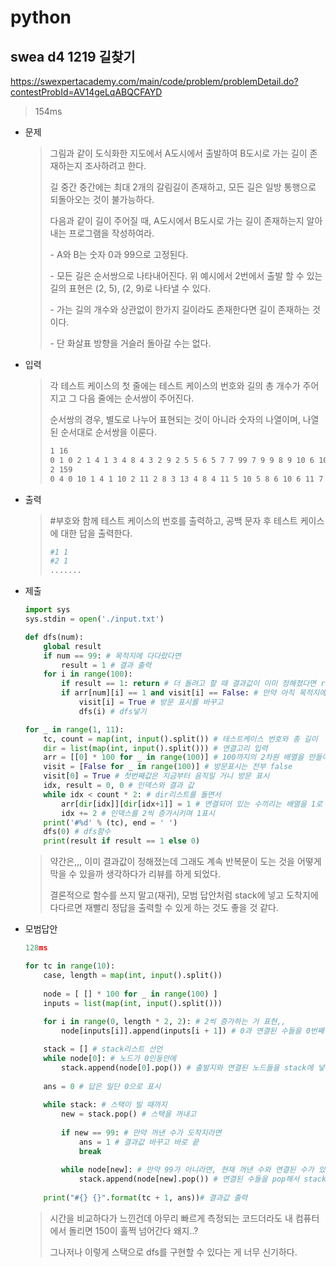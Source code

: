 # python

## swea d4 1219 길찾기

https://swexpertacademy.com/main/code/problem/problemDetail.do?contestProbId=AV14geLqABQCFAYD



> 154ms



* 문제

  > 그림과 같이 도식화한 지도에서 A도시에서 출발하여 B도시로 가는 길이 존재하는지 조사하려고 한다.
  >
  > 길 중간 중간에는 최대 2개의 갈림길이 존재하고, 모든 길은 일방 통행으로 되돌아오는 것이 불가능하다.
  >
  > 다음과 같이 길이 주어질 때, A도시에서 B도시로 가는 길이 존재하는지 알아내는 프로그램을 작성하여라.
  >
  >  \- A와 B는 숫자 0과 99으로 고정된다.
  >
  >  \- 모든 길은 순서쌍으로 나타내어진다. 위 예시에서 2번에서 출발 할 수 있는 길의 표현은 (2, 5), (2, 9)로 나타낼 수 있다.
  >
  >  \- 가는 길의 개수와 상관없이 한가지 길이라도 존재한다면 길이 존재하는 것이다.
  >
  >  \- 단 화살표 방향을 거슬러 돌아갈 수는 없다.

* 입력

  > 각 테스트 케이스의 첫 줄에는 테스트 케이스의 번호와 길의 총 개수가 주어지고 그 다음 줄에는 순서쌍이 주어진다.
  >
  > 순서쌍의 경우, 별도로 나누어 표현되는 것이 아니라 숫자의 나열이며, 나열된 순서대로 순서쌍을 이룬다.
  >
  > ```bash
  > 1 16
  > 0 1 0 2 1 4 1 3 4 8 4 3 2 9 2 5 5 6 5 7 7 99 7 9 9 8 9 10 6 10 3 7
  > 2 159
  > 0 4 0 10 1 4 1 10 2 11 2 8 3 13 4 8 4 11 5 10 5 8 6 10 6 11 7 8 7 15 8 14 9 10 9 20 10 14 10 17 11 21 12 21 13 14 13 17 14 20 15 22 16 22 16 20 17 19 18 28 18 29 19 27 20 29 21 31 21 30 22 24 22 30 23 24 23 26 24 27 25 31 26 31 26 37 27 34 27 30 28 38 28 30 29 32 30 38 30 32 31 35 31 36 32 34 32 37 33 40 33 44 34 44 35 39 35 46 36 38 36 41 37 40 38 40 38 49 39 41 39 44 40 45 41 44 41 50 42 44 42 51 43 45 43 52 44 45 44 52 45 48 45 52 46 47 46 55 47 48 47 58 48 53 49 55 50 59 50 60 51 57 51 60 52 60 52 63 53 57 53 62 54 62 54 65 55 62 56 58 57 66 58 64 58 61 59 69 60 62 61 63 62 68 62 64 63 66 64 68 64 71 65 75 65 67 66 75 66 73 67 71 67 72 68 72 68 70 69 72 70 71 70 80 71 80 72 81 72 83 73 77 73 75 74 83 74 78 75 81 75 85 76 79 76 82 77 86 77 87 78 86 78 81 79 89 80 84 80 86 81 83 81 88 82 87 82 86 83 86 83 94 84 94 84 88 85 95 86 91 86 97 87 93 88 92 88 90 89 97 89 92 90 99 91 95 92 96 92 97 94 95 95 97 95 99 96 97
  > ```

* 출력

  > \#부호와 함께 테스트 케이스의 번호를 출력하고, 공백 문자 후 테스트 케이스에 대한 답을 출력한다.
  >
  > ```bash
  > #1 1
  > #2 1
  > .......
  > ```



* 제출

  ```python
  import sys
  sys.stdin = open('./input.txt')
  
  def dfs(num):
      global result
      if num == 99: # 목적지에 다다랐다면
          result = 1 # 결과 출력
      for i in range(100):
          if result == 1: return # 더 돌려고 할 때 결과값이 이미 정해졌다면 return
          if arr[num][i] == 1 and visit[i] == False: # 만약 아직 목적지에 다다르지도 못했고 연결되어 있으며 방문 표시도 false라면
              visit[i] = True # 방문 표시를 바꾸고
              dfs(i) # dfs넣기
  
  for _ in range(1, 11):
      tc, count = map(int, input().split()) # 테스트케이스 번호와 총 길이
      dir = list(map(int, input().split())) # 연결고리 입력
      arr = [[0] * 100 for _ in range(100)] # 100까지의 2차원 배열을 만들어주고
      visit = [False for _ in range(100)] # 방문표시는 전부 false
      visit[0] = True # 첫번째값은 지금부터 음직일 거니 방문 표시
      idx, result = 0, 0 # 인덱스와 결과 값
      while idx < count * 2: # dir리스트를 돌면서
          arr[dir[idx]][dir[idx+1]] = 1 # 연결되어 있는 수끼리는 배열을 1로 표시
          idx += 2 # 인덱스를 2씩 증가시키며 1표시
      print('#%d' % (tc), end = ' ')
      dfs(0) # dfs함수
      print(result if result == 1 else 0)
  ```
  
  > 약간은,,, 이미 결과값이 정해졌는데 그래도 계속 반복문이 도는 것을 어떻게 막을 수 있을까 생각하다가 리뷰를 하게 되었다.
  >
  > 결론적으로 함수를 쓰지 말고(재귀), 모범 답안처럼 stack에 넣고 도착지에 다다르면 재빨리 정답을 출력할 수 있게 하는 것도 좋을 것 같다.
  
  
  
* 모범답안

  ```python
  128ms
  
  for tc in range(10):
      case, length = map(int, input().split())
       
      node = [ [] * 100 for _ in range(100) ]
      inputs = list(map(int, input().split()))
       
      for i in range(0, length * 2, 2): # 2씩 증가하는 거 표현,,
          node[inputs[i]].append(inputs[i + 1]) # 0과 연결된 수들을 0번째 리스트에 넣고, 1과 연결된 수들은 1번째 리스트에 넣는다.
  
      stack = [] # stack리스트 선언
      while node[0]: # 노드가 0인동안에
          stack.append(node[0].pop()) # 출발지와 연결된 노드들을 stack에 넣어줌
       
      ans = 0 # 답은 일단 0으로 표시
       
      while stack: # 스택이 빌 때까지
          new = stack.pop() # 스택을 꺼내고
           
          if new == 99: # 만약 꺼낸 수가 도착지라면
              ans = 1 # 결과값 바꾸고 바로 끝
              break
           
          while node[new]: # 만약 99가 아니라면, 현재 꺼낸 수와 연결된 수가 있는 동안에
              stack.append(node[new].pop()) # 연결된 수들을 pop해서 stack에 넣는다.
           
      print("#{} {}".format(tc + 1, ans))# 결과값 출력
  ```

  > 시간을 비교하다가 느낀건데 아무리 빠르게 측정되는 코드더라도 내 컴퓨터에서 돌리면 150이 훌쩍 넘어간다 왜지..?
  >
  > 그나저나 이렇게 스택으로 dfs를 구현할 수 있다는 게 너무 신기하다.

